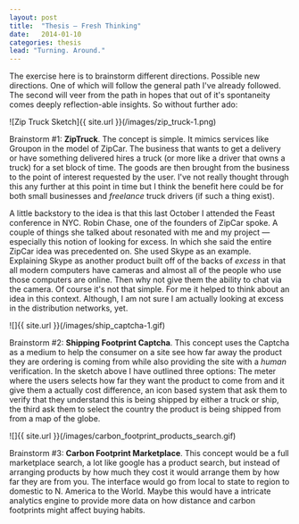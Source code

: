 ```yaml
---
layout: post
title:  "Thesis — Fresh Thinking"
date:   2014-01-10
categories: thesis
lead: "Turning. Around."
---
```


The exercise here is to brainstorm different directions. Possible new directions. One of which will follow the general path I've already followed. The second will veer from the path in hopes that out of it's spontaneity comes deeply reflection-able insights. So without further ado:

![Zip Truck Sketch]{{ site.url }}(/images/zip_truck-1.png)

Brainstorm #1: **ZipTruck**. The concept is simple. It mimics services like Groupon in the model of ZipCar. The business that wants to get a delivery or have something delivered hires a truck (or more like a driver that owns a truck) for a set block of time. The goods are then brought from the business to the point of interest requested by the user. I've not really thought through this any further at this point in time but I think the benefit here could be for both small businesses and *freelance* truck drivers (if such a thing exist).

A little backstory to the idea is that this last October I attended the Feast conference in NYC. Robin Chase, one of the founders of ZipCar spoke. A couple of things she talked about resonated with me and my project — especially this notion of looking for excess. In which she said the entire ZipCar idea was precedented on. She used  Skype as an example. Explaining Skype as another product built off of the backs of *excess* in that all modern computers have cameras and almost all of the people who use those computers are online. Then why not give them the ability to chat via the camera. Of course it's not that simple. For me it helped to think about an idea in this context. Although, I am not sure I am actually looking at excess in the distribution networks, yet.

![]{{ site.url }}(/images/ship_captcha-1.gif)

Brainstorm #2: **Shipping Footprint Captcha**. This concept uses the Captcha as a medium to help the consumer on a site see how far away the product they are ordering is coming from while also providing the site with a *human* verification. In the sketch above I have outlined three options: The meter where the users selects how far they want the product to come from and it give them a actually cost difference, an icon based system that ask them to verify that they understand this is being shipped by either a truck or ship, the third ask them to select the country the product is being shipped from from a map of the globe.

![]{{ site.url }}(/images/carbon_footprint_products_search.gif)

Brainstorm #3: **Carbon Footprint Marketplace**. This concept would be a full marketplace search, a lot like google has a product search, but instead of arranging products by how much they cost it would arrange them by how far they are from you. The interface would go from local to state to region to domestic to N. America to the World. Maybe this would have a intricate analytics engine to provide more data on how distance and carbon footprints might affect buying habits.